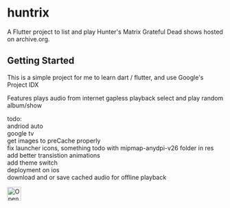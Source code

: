 # huntrix

A Flutter project to list and play Hunter's Matrix Grateful Dead shows hosted on archive.org.
## Getting Started

This is a simple project for me to learn dart / flutter, and use Google's Project IDX


Features
plays audio from internet
gapless playback
select and play random album/show

todo:<BR>
andriod auto<BR>
google tv<BR>
get images to preCache properly<BR>
fix launcher icons, something todo with mipmap-anydpi-v26 folder in res<BR>
add better transistion animations<BR>
add theme switch<BR>
deployment on ios<BR>
download and or save cached audio for offline playback<BR>



<a href="https://idx.google.com/import?url=https%3A%2F%2Fgithub.com%2Fjamart3d%2Fhuntrix">
  <picture>
    <source
      media="(prefers-color-scheme: dark)"
      srcset="https://cdn.idx.dev/btn/open_dark_32.svg">
    <source
      media="(prefers-color-scheme: light)"
      srcset="https://cdn.idx.dev/btn/open_light_32.svg">
    <img
      height="32"
      alt="Open in IDX"
      src="https://cdn.idx.dev/btn/open_purple_32.svg">
  </picture>
</a>